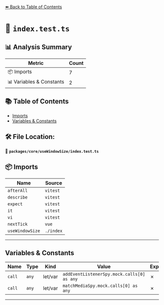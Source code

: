 [⬅️ Back to Table of Contents](../../../index.md)

# 📄 `index.test.ts`

## 📊 Analysis Summary

| Metric | Count |
|--------|-------|
| 📦 Imports | 7 |
| 📊 Variables & Constants | 2 |

## 📚 Table of Contents

- [Imports](#imports)
- [Variables & Constants](#variables-constants)

## 🛠️ File Location:
📂 **`packages/core/useWindowSize/index.test.ts`**

## 📦 Imports

| Name | Source |
|------|--------|
| `afterAll` | `vitest` |
| `describe` | `vitest` |
| `expect` | `vitest` |
| `it` | `vitest` |
| `vi` | `vitest` |
| `nextTick` | `vue` |
| `useWindowSize` | `./index` |


---

## Variables & Constants

| Name | Type | Kind | Value | Exported |
|------|------|------|-------|----------|
| `call` | `any` | let/var | `addEventListenerSpy.mock.calls[0] as any` | ✗ |
| `call` | `any` | let/var | `matchMediaSpy.mock.calls[0] as any` | ✗ |


---